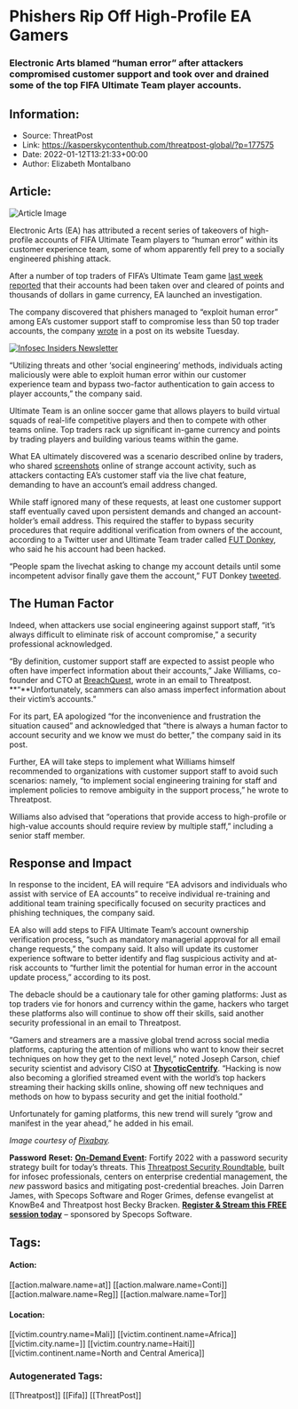 # Phishers Rip Off High-Profile EA Gamers
### Electronic Arts blamed “human error” after attackers compromised customer support and took over and drained some of the top FIFA Ultimate Team player accounts.

## Information:
+ Source: ThreatPost
+ Link: https://kasperskycontenthub.com/threatpost-global/?p=177575
+ Date: 2022-01-12T13:21:33+00:00
+ Author: Elizabeth Montalbano


## Article:
![Article Image](https://media.threatpost.com/wp-content/uploads/sites/103/2022/01/12081750/fifa-g8763a41ec_1280-e1641993482784.jpeg)

Electronic Arts (EA) has attributed a recent series of takeovers of high-profile accounts of FIFA Ultimate Team players to “human error” within its customer experience team, some of whom apparently fell prey to a socially engineered phishing attack.


After a number of top traders of FIFA’s Ultimate Team game [last week reported](https://www.eurogamer.net/articles/2022-01-06-fifa-ultimate-team-traders-say-theyre-being-targeted-by-hackers-who-are-clearing-their-accounts-of-fifa-points-and-coins) that their accounts had been taken over and cleared of points and thousands of dollars in game currency, EA launched an investigation.


The company discovered that phishers managed to “exploit human error” among EA’s customer support staff to compromise less than 50 top trader accounts, the company [wrote](https://www.ea.com/en-gb/games/fifa/fifa-22/news/pitch-notes-fifa-22-account-takeover-update) in a post on its website Tuesday.


[![Infosec Insiders Newsletter](https://media.threatpost.com/wp-content/uploads/sites/103/2021/07/10165815/infosec_insiders_in_article_promo.png)](https://threatpost.com/infosec-insider-subscription-page/?utm_source=ART&utm_medium=ART&utm_campaign=InfosecInsiders_Newsletter_Promo/)


“Utilizing threats and other ‘social engineering’ methods, individuals acting maliciously were able to exploit human error within our customer experience team and bypass two-factor authentication to gain access to player accounts,” the company said.


Ultimate Team is an online soccer game that allows players to build virtual squads of real-life competitive players and then to compete with other teams online. Top traders rack up significant in-game currency and points by trading players and building various teams within the game.


What EA ultimately discovered was a scenario described online by traders, who shared [screenshots](https://twitter.com/FUTDonkey/status/1478867744129003531/photo/1) online of strange account activity, such as attackers contacting EA’s customer staff via the live chat feature, demanding to have an account’s email address changed.


While staff ignored many of these requests, at least one customer support staff eventually caved upon persistent demands and changed an account-holder’s email address. This required the staffer to bypass security procedures that require additional verification from owners of the account, according to a Twitter user and Ultimate Team trader called [FUT Donkey](https://twitter.com/FUTDonkey), who said he his account had been hacked.


“People spam the livechat asking to change my account details until some incompetent advisor finally gave them the account,” FUT Donkey [tweeted](https://twitter.com/FUTDonkey/status/1478867744129003531).


**The Human Factor**
--------------------


Indeed, when attackers use social engineering against support staff, “it’s always difficult to eliminate risk of account compromise,” a security professional acknowledged.


“By definition, customer support staff are expected to assist people who often have imperfect information about their accounts,” Jake Williams, co-founder and CTO at [BreachQuest](https://breachquest.com/), wrote in an email to Threatpost. **“**Unfortunately, scammers can also amass imperfect information about their victim’s accounts.”


For its part, EA apologized “for the inconvenience and frustration the situation caused” and acknowledged that “there is always a human factor to account security and we know we must do better,” the company said in its post.


Further, EA will take steps to implement what Williams himself recommended to organizations with customer support staff to avoid such scenarios: namely, “to implement social engineering training for staff and implement policies to remove ambiguity in the support process,” he wrote to Threatpost.


Williams also advised that “operations that provide access to high-profile or high-value accounts should require review by multiple staff,” including a senior staff member.


**Response and Impact**
-----------------------


In response to the incident, EA will require “EA advisors and individuals who assist with service of EA accounts” to receive individual re-training and additional team training specifically focused on security practices and phishing techniques, the company said.


EA also will add steps to FIFA Ultimate Team’s account ownership verification process, “such as mandatory managerial approval for all email change requests,” the company said. It also will update its customer experience software to better identify and flag suspicious activity and at-risk accounts to “further limit the potential for human error in the account update process,” according to its post.


The debacle should be a cautionary tale for other gaming platforms: Just as top traders vie for honors and currency within the game, hackers who target these platforms also will continue to show off their skills, said another security professional in an email to Threatpost.


“Gamers and streamers are a massive global trend across social media platforms, capturing the attention of millions who want to know their secret techniques on how they get to the next level,” noted Joseph Carson, chief security scientist and advisory CISO at [**ThycoticCentrify**](https://thycotic.com/). “Hacking is now also becoming a glorified streamed event with the world’s top hackers streaming their hacking skills online, showing off new techniques and methods on how to bypass security and get the initial foothold.”


Unfortunately for gaming platforms, this new trend will surely “grow and manifest in the year ahead,” he added in his email.


*Image courtesy of [Pixabay](https://pixabay.com/photos/fifa-world-cup-football-sport-flag-3495842/).*


**Password** **Reset:** **[On-Demand Event](https://threatpost.com/webinars/password-reset-claiming-control-of-credentials-to-stop-attacks/):** Fortify 2022 with a password security strategy built for today’s threats. This [Threatpost Security Roundtable](https://threatpost.com/webinars/password-reset-claiming-control-of-credentials-to-stop-attacks/), built for infosec professionals, centers on enterprise credential management, the *new* password basics and mitigating post-credential breaches. Join Darren James, with Specops Software and Roger Grimes, defense evangelist at KnowBe4 and Threatpost host Becky Bracken. **[Register & Stream this FREE session today](https://threatpost.com/webinars/password-reset-claiming-control-of-credentials-to-stop-attacks/)** – sponsored by Specops Software.





## Tags:

#### Action:
[[action.malware.name=at]] [[action.malware.name=Conti]] [[action.malware.name=Reg]] [[action.malware.name=Tor]]

#### Location:
[[victim.country.name=Mali]] [[victim.continent.name=Africa]] [[victim.city.name=]] [[victim.country.name=Haiti]] [[victim.continent.name=North and Central America]]

### Autogenerated Tags:
[[Threatpost]] [[Fifa]] [[ThreatPost]]

